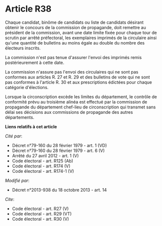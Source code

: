 # Article R38

Chaque candidat, binôme de candidats ou liste de candidats désirant obtenir le concours de la commission de propagande, doit
remettre au président de la commission, avant une date limite fixée pour chaque tour de scrutin par arrêté préfectoral, les
exemplaires imprimés de la circulaire ainsi qu'une quantité de bulletins au moins égale au double du nombre des électeurs
inscrits. 

La commission n'est pas tenue d'assurer l'envoi des imprimés remis postérieurement à cette date. 

La commission n'assure pas l'envoi des circulaires qui ne sont pas conformes aux articles R. 27 et R. 29 et des bulletins de
vote qui ne sont pas conformes à l'article R. 30 et aux prescriptions édictées pour chaque catégorie d'élections. 

Lorsque la circonscription excède les limites du département, le contrôle de conformité prévu au troisième alinéa est
effectué par la commission de propagande du département chef-lieu de circonscription qui transmet sans délai ses décisions
aux commissions de propagande des autres départements.

**Liens relatifs à cet article**

_Cité par_:

  - Décret n°79-160 du 28 février 1979 - art. 1 (VD)
  - Décret n°79-160 du 28 février 1979 - art. 6 (V)
  - Arrêté du 27 avril 2012 - art. 1 (V)
  - Code électoral - art. R125 (Ab)
  - Code électoral - art. R174 (V)
  - Code électoral - art. R174-1 (V)

_Modifié par_:

  - Décret n°2013-938 du 18 octobre 2013 - art. 14

_Cite_:

  - Code électoral - art. R27 (V)
  - Code électoral - art. R29 (VT)
  - Code électoral - art. R30 (V)
